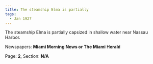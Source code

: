 ```yaml
---  
title: The steamship Elma is partially  
tags:  
  - Jan 1927  
---  
```

  
The steamship Elma is partially capsized in shallow water near Nassau Harbor.  
  
Newspapers: **Miami Morning News or The Miami Herald**  
  
Page: **2**, Section: **N/A** 
